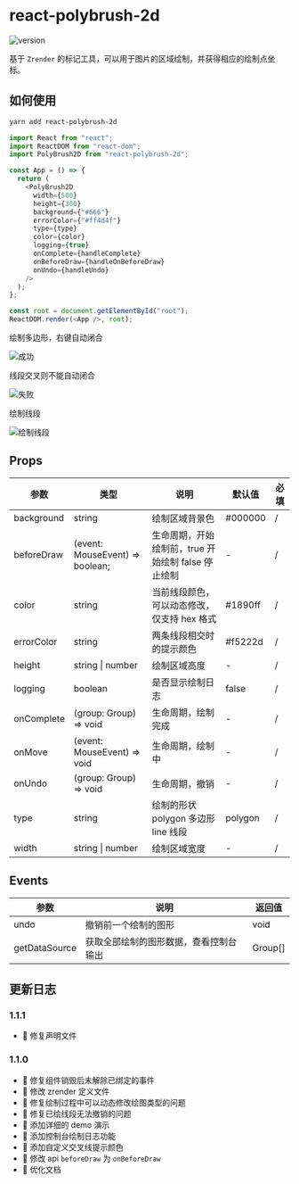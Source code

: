 # react-polybrush-2d

![version](https://img.shields.io/badge/version-1.1.0-blue.svg)

基于 `Zrender` 的标记工具，可以用于图片的区域绘制，并获得相应的绘制点坐标。

## 如何使用

```bash
yarn add react-polybrush-2d
```

```js
import React from "react";
import ReactDOM from "react-dom";
import PolyBrush2D from "react-polybrush-2d";

const App = () => {
  return (
    <PolyBrush2D
      width={500}
      height={300}
      background={"#666"}
      errorColor={"#ff4d4f"}
      type={type}
      color={color}
      logging={true}
      onComplete={handleComplete}
      onBeforeDraw={handleOnBeforeDraw}
      onUndo={handleUndo}
    />
  );
};

const root = document.getElementById("root");
ReactDOM.render(<App />, root);
```

绘制多边形，右键自动闭合

![成功](https://media.giphy.com/media/9V92OvariLGnYxXdWJ/giphy.gif)

线段交叉则不能自动闭合

![失败](https://media.giphy.com/media/5nrWWH3HrWf19J6Esw/giphy.gif)

绘制线段

![绘制线段](https://media.giphy.com/media/1vZ6SLjJZA6TLsvsR4/giphy.gif)

## Props

| 参数       | 类型                            | 说明                                               | 默认值  | 必填 |
| ---------- | ------------------------------- | -------------------------------------------------- | ------- | ---- |
| background | string                          | 绘制区域背景色                                     | #000000 | /    |
| beforeDraw | (event: MouseEvent) => boolean; | 生命周期，开始绘制前，true 开始绘制 false 停止绘制 | -       | /    |
| color      | string                          | 当前线段颜色，可以动态修改，仅支持 hex 格式        | #1890ff | /    |
| errorColor | string                          | 两条线段相交时的提示颜色                           | #f5222d | /    |
| height     | string \| number                | 绘制区域高度                                       | -       | /    |
| logging    | boolean                         | 是否显示绘制日志                                   | false   | /    |
| onComplete | (group: Group) => void          | 生命周期，绘制完成                                 | -       | /    |
| onMove     | (event: MouseEvent) => void     | 生命周期，绘制中                                   | -       | /    |
| onUndo     | (group: Group) => void          | 生命周期，撤销                                     | -       | /    |
| type       | string                          | 绘制的形状 polygon 多边形 line 线段                | polygon | /    |
| width      | string \| number                | 绘制区域宽度                                       | -       | /    |

## Events

| 参数          | 说明                                   | 返回值  |
| ------------- | -------------------------------------- | ------- |
| undo          | 撤销前一个绘制的图形                   | void    |
| getDataSource | 获取全部绘制的图形数据，查看控制台输出 | Group[] |

## 更新日志

### 1.1.1

- 🐞 修复声明文件

### 1.1.0

- 🐞 修复组件销毁后未解除已绑定的事件
- 🐞 修改 zrender 定义文件
- 🐞 修复绘制过程中可以动态修改绘图类型的问题
- 🐞 修复已绘线段无法撤销的问题
- 🌟 添加详细的 demo 演示
- 🌟 添加控制台绘制日志功能
- 🌟 添加自定义交叉线提示颜色
- 🌟 修改 api `beforeDraw` 为 `onBeforeDraw`
- 🌟 优化文档
